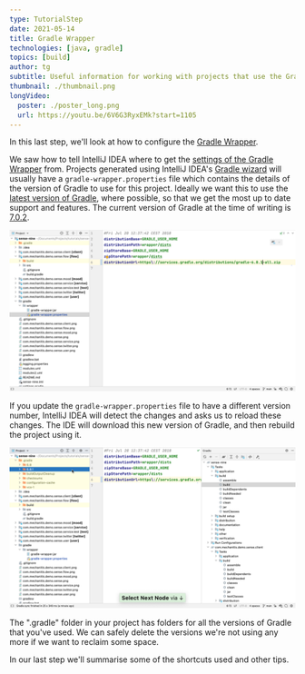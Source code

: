 ```yaml
---
type: TutorialStep
date: 2021-05-14
title: Gradle Wrapper
technologies: [java, gradle]
topics: [build]
author: tg
subtitle: Useful information for working with projects that use the Gradle Wrapper.
thumbnail: ./thumbnail.png
longVideo:
  poster: ./poster_long.png
  url: https://youtu.be/6V6G3RyxEMk?start=1105
---
```


In this last step, we'll look at how to configure the [Gradle Wrapper](https://docs.gradle.org/current/userguide/gradle_wrapper.html).

We saw how to tell IntelliJ IDEA where to get the [settings of the Gradle Wrapper](https://www.jetbrains.com/help/idea/gradle-settings.html) from. Projects generated using IntelliJ IDEA's [Gradle wizard](https://www.jetbrains.com/help/idea/gradle.html#project_create_gradle) will usually have a `gradle-wrapper.properties` file which contains the details of the version of Gradle to use for this project. Ideally we want this to use the [latest version of Gradle](https://gradle.org/releases/), where possible, so that we get the most up to date support and features. The current version of Gradle at the time of writing is [7.0.2](https://docs.gradle.org/7.0.2/release-notes.html).

![Gradle Wrapper properties file](./gradle-wrapper-file.png)

If you update the `gradle-wrapper.properties` file to have a different version number, IntelliJ IDEA will detect the changes and asks us to reload these changes. The IDE will download this new version of Gradle, and then rebuild the project using it.

![Gradle versions](./gradle-versions.png)

The ".gradle" folder in your project has folders for all the versions of Gradle that you've used. We can safely delete the versions we're not using any more if we want to reclaim some space.

In our last step we'll summarise some of the shortcuts used and other tips.